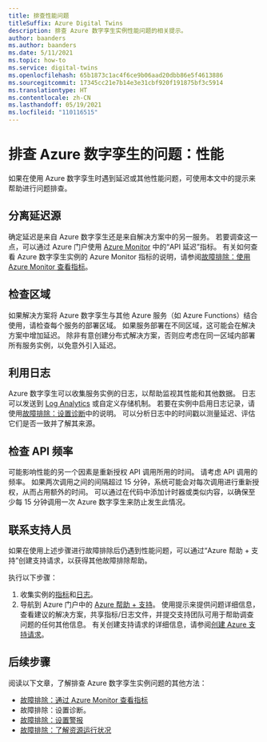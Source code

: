 ```yaml
---
title: 排查性能问题
titleSuffix: Azure Digital Twins
description: 排查 Azure 数字孪生实例性能问题的相关提示。
author: baanders
ms.author: baanders
ms.date: 5/11/2021
ms.topic: how-to
ms.service: digital-twins
ms.openlocfilehash: 65b1873c1ac4f6ce9b06aad20dbb86e5f4613886
ms.sourcegitcommit: 17345cc21e7b14e3e31cbf920f191875bf3c5914
ms.translationtype: HT
ms.contentlocale: zh-CN
ms.lasthandoff: 05/19/2021
ms.locfileid: "110116515"
---
```

# <a name="troubleshooting-azure-digital-twins-performance"></a>排查 Azure 数字孪生的问题：性能

如果在使用 Azure 数字孪生时遇到延迟或其他性能问题，可使用本文中的提示来帮助进行问题排查。

## <a name="isolate-the-source-of-the-delay"></a>分离延迟源

确定延迟是来自 Azure 数字孪生还是来自解决方案中的另一服务。 若要调查这一点，可以通过 Azure 门户使用 [Azure Monitor](../azure-monitor/essentials/quick-monitor-azure-resource.md) 中的“API 延迟”指标。 有关如何查看 Azure 数字孪生实例的 Azure Monitor 指标的说明，请参阅[故障排除：使用 Azure Monitor 查看指标](troubleshoot-metrics.md)。

## <a name="check-regions"></a>检查区域

如果解决方案将 Azure 数字孪生与其他 Azure 服务（如 Azure Functions）结合使用，请检查每个服务的部署区域。 如果服务部署在不同区域，这可能会在解决方案中增加延迟。 除非有意创建分布式解决方案，否则应考虑在同一区域内部署所有服务实例，以免意外引入延迟。

## <a name="leverage-logs"></a>利用日志

Azure 数字孪生可以收集服务实例的日志，以帮助监视其性能和其他数据。 日志可以发送到 [Log Analytics](../azure-monitor/logs/log-analytics-overview.md) 或自定义存储机制。 若要在实例中启用日志记录，请使用[故障排除：设置诊断](troubleshoot-diagnostics.md)中的说明。 可以分析日志中的时间戳以测量延迟、评估它们是否一致并了解其来源。

## <a name="check-api-frequency"></a>检查 API 频率

可能影响性能的另一个因素是重新授权 API 调用所用的时间。 请考虑 API 调用的频率。 如果两次调用之间的间隔超过 15 分钟，系统可能会对每次调用进行重新授权，从而占用额外的时间。 可以通过在代码中添加计时器或类似内容，以确保至少每 15 分钟调用一次 Azure 数字孪生来防止发生此情况。

## <a name="contact-support"></a>联系支持人员

如果在使用上述步骤进行故障排除后仍遇到性能问题，可以通过“Azure 帮助 + 支持”创建支持请求，以获得其他故障排除帮助。 

执行以下步骤：

1. 收集实例的[指标](troubleshoot-metrics.md)和[日志](troubleshoot-diagnostics.md)。
2. 导航到 Azure 门户中的 [Azure 帮助 + 支持](https://ms.portal.azure.com/#blade/Microsoft_Azure_Support/HelpAndSupportBlade/newsupportrequest)。 使用提示来提供问题详细信息，查看建议的解决方案，共享指标/日志文件，并提交支持团队可用于帮助调查问题的任何其他信息。 有关创建支持请求的详细信息，请参阅[创建 Azure 支持请求](../azure-portal/supportability/how-to-create-azure-support-request.md)。

## <a name="next-steps"></a>后续步骤

阅读以下文章，了解排查 Azure 数字孪生实例问题的其他方法：
* [故障排除：通过 Azure Monitor 查看指标](troubleshoot-metrics.md)
* 故障排除：设置诊断。
* [故障排除：设置警报](troubleshoot-alerts.md)
* [故障排除：了解资源运行状况](troubleshoot-resource-health.md)
